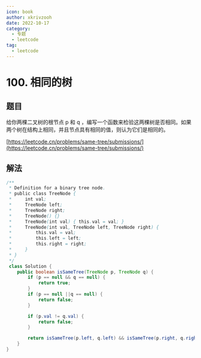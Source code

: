 ```yaml
---
icon: book
author: xkrivzooh
date: 2022-10-17
category:
  - 专题
  - leetcode
tag:
  - leetcode
---
```


# 100. 相同的树

## 题目

给你两棵二叉树的根节点 p 和 q ，编写一个函数来检验这两棵树是否相同。如果两个树在结构上相同，并且节点具有相同的值，则认为它们是相同的。

[https://leetcode.cn/problems/same-tree/submissions/](https://leetcode.cn/problems/same-tree/submissions/)

## 解法

```java
/**
 * Definition for a binary tree node.
 * public class TreeNode {
 *     int val;
 *     TreeNode left;
 *     TreeNode right;
 *     TreeNode() {}
 *     TreeNode(int val) { this.val = val; }
 *     TreeNode(int val, TreeNode left, TreeNode right) {
 *         this.val = val;
 *         this.left = left;
 *         this.right = right;
 *     }
 * }
 */
 class Solution {
    public boolean isSameTree(TreeNode p, TreeNode q) {
        if (p == null && q == null) {
            return true;
        }
        if (p == null ||q == null) {
            return false;
        }

        if (p.val != q.val) {
            return false;
        }

        return isSameTree(p.left, q.left) && isSameTree(p.right, q.right);
    }
}
```
